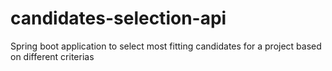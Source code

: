 # candidates-selection-api
Spring boot application to select most fitting candidates for a project based on different criterias
